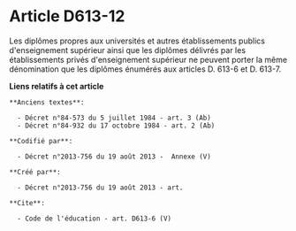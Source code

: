 # Article D613-12

Les diplômes propres aux universités et autres établissements publics d'enseignement supérieur ainsi que les diplômes
délivrés par les établissements privés d'enseignement supérieur ne peuvent porter la même dénomination que les diplômes
énumérés aux articles D. 613-6 et D. 613-7.

**Liens relatifs à cet article**

	**Anciens textes**:

	  - Décret n°84-573 du 5 juillet 1984 - art. 3 (Ab)
	  - Décret n°84-932 du 17 octobre 1984 - art. 2 (Ab)

	**Codifié par**:

	  - Décret n°2013-756 du 19 août 2013 -  Annexe (V)

	**Créé par**:

	  - Décret n°2013-756 du 19 août 2013 - art.

	**Cite**:

	  - Code de l'éducation - art. D613-6 (V)

